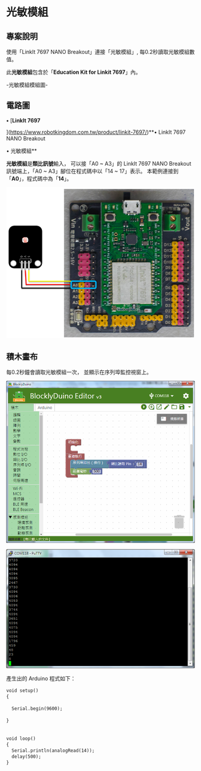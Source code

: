 # 光敏模組

## 專案說明

使用「LinkIt 7697 NANO Breakout」連接「光敏模組」, 每0.2秒讀取光敏模組數值。
  
此**光敏模組**包含於「**Education Kit for Linkit 7697**」內。
  
-光敏模組模組圖-

## 電路圖

**•**	[**LinkIt 7697**
  
](https://www.robotkingdom.com.tw/product/linkit-7697/)**•	LinkIt 7697 NANO Breakout
  
•	光敏模組**

**光敏模組**是**類比訊號**輸入， 可以接「A0 ~ A3」的 LinkIt 7697 NANO Breakout訊號端上，「A0 ~ A3」腳位在程式碼中以「14 ~ 17」表示。 本範例連接到「**A0**」，程式碼中為「**14**」。

![](../.gitbook/assets/linkit7697_light_01.png)

## 積木畫布

每0.2秒鐘會讀取光敏模組一次， 並顯示在序列埠監控視窗上。

![](../.gitbook/assets/linkit7697_light_02.png)

![](../.gitbook/assets/linkit7697_light_03.png)

產生出的 Arduino 程式如下：

```text
void setup()
{

  Serial.begin(9600);

}


void loop()
{
  Serial.println(analogRead(14));
  delay(500);
}

```

